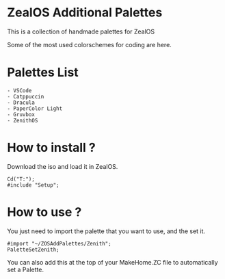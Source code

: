 # ZealOS Additional Palettes

This is a collection of handmade palettes for ZealOS

Some of the most used colorschemes for coding are here.

# Palettes List

	- VSCode
	- Catppuccin
	- Dracula
	- PaperColor Light
	- Gruvbox
	- ZenithOS

# How to install ?

Download the iso and load it in ZealOS.

```
Cd("T:");
#include "Setup";
```

# How to use ?

You just need to import the palette that you want to use, and the set it.

```
#import "~/ZOSAddPalettes/Zenith";
PaletteSetZenith;
```

You can also add this at the top of your MakeHome.ZC file to automatically set a Palette.

